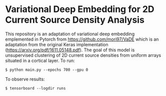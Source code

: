 # Variational Deep Embedding for 2D Current Source Density Analysis

This repository is an adaptation of variational deep embedding emplemented in Pytorch from https://github.com/mori97/VaDE which is an adaptation from the original Keras implementation (https://arxiv.org/pdf/1611.05148.pdf). The goal of this model is unsupervised clustering of 2D current source densities from uniform arrays situated in a cortical layer. To run:

```
$ python main.py --epochs 700 --gpu 0 
```

To observe results:

```
$ tensorboard --logdir runs
```
